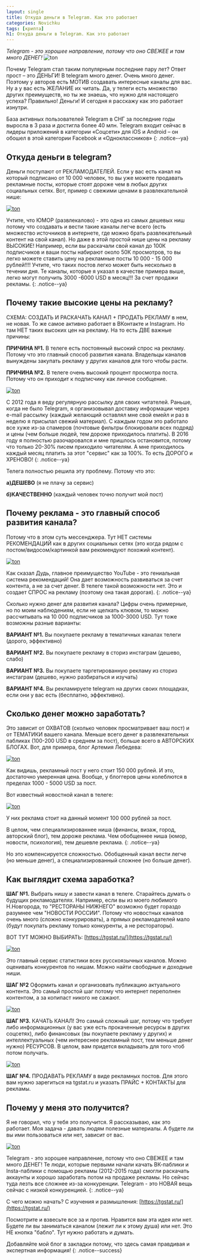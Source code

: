 ```yaml
---
layout: single
title: Откуда деньги в Telegram. Как это работает
categories: Novichku
tags: [крипта]
h1: Откуда деньги в Telegram. Как это работает
---
```

*Telegram - это хорошее направление, потому что оно СВЕЖЕЕ и там много ДЕНЕГ!*
![ton](/assets/images/novichku/ton8.jpg)

Почему Telegram стал таким популярным последние пару лет? Ответ прост – это ДЕНЬГИ! В telegram много денег. Очень много денег. Поэтому у авторов есть МОТИВ создавать интересные каналы для вас. Ну а у вас есть ЖЕЛАНИЕ их читать. Да, у телеги есть множество других преимуществ, но ты же знаешь, что нужно для настоящего успеха? Правильно! Деньги! И сегодня я расскажу как это работает изнутри. 


База активных пользователей Telegram в СНГ за последние годы выросла в 3 раза и достигла более 40 млн. Telegram входит сейчас в лидеры приложений в категории «Соцсети» для iOS и Android – он обошел в этой категории Facebook и «Одноклассников»
{: .notice--ya}

## Откуда деньги в telegram? 
Деньги поступают от РЕКЛАМОДАТЕЛЕЙ.  Если у вас есть канал на который подписано от 10 000 человек, то вы уже можете продавать рекламные посты, которые стоят дороже чем в любых других социальных сетях.   Вот, пример с свежими ценами в развлекательной нише:

<a href="/assets/images/novichku/ton/ton_1.png" class="image-popup">
	<img src="/assets/images/novichku/ton/ton_1.png" alt="ton">
</a>

Учтите, что ЮМОР (развлекалово) - это одна из самых дешевых ниш потому что  создавать и вести такие каналы легче всего (есть множество источников в интернете, где можно брать развлекательный контент на свой канал).  Но даже в этой простой нише цены на рекламу ВЫСОКИЕ!  Например, если вы раскачали свой канал до 100К подписчиков и ваши посты набирают около 50К просмотров, то вы легко можете ставить цену на рекламные посты 10 000 - 15 000 рублей!!!! Учтите, что таких постов легко может быть несколько в течении дня. 
Те каналы, которые я указал в качестве примера выше, легко могут получить 3000 -6000 USD в месяц!!! За счет продажи рекламы. 
{: .notice--ya}


## Почему  такие высокие цены на рекламу? 
СХЕМА: СОЗДАТЬ И РАСКАЧАТЬ КАНАЛ + ПРОДАТЬ РЕКЛАМУ в нем, не новая. То же самое активно работает в ВКонтакте и Instagram. Но там НЕТ таких высоких цен на рекламу.  На то есть ДВЕ важные причины:

**ПРИЧИНА №1.** В телеге есть постоянный высокий спрос на рекламу. Потому что это главный способ развития канала.  Владельцы каналов вынуждены закупать рекламу у других каналов для того чтобы расти. 

**ПРИЧИНА №2.** В телеге очень высокий процент просмотра поста. Потому что он приходит к подписчику как личное сообщение. 

<a href="/assets/images/novichku/ton/ton_2.png" class="image-popup">
	<img src="/assets/images/novichku/ton/ton_2.png" alt="ton">
</a>

С 2012 года я веду регулярную рассылку для своих читателей.  Раньше, когда не было Telegram, я организовывал доставку информации через e-mail рассылку (каждый желающий оставлял мне свой емейл и раз в неделю я присылал свежий материал).  С каждым годом это работало все хуже из-за спамеров (почтовые фильтры блокировали всех подряд) и  цены (чем больше людей, тем дороже приходилось платить). 
В 2016 году я полностью разочаровался и мне пришлось остановится, потому что только 20-30% писем приходило читателям. А мне приходилось каждый месяц платить за этот "сервис" как за 100%. То есть ДОРОГО и ХРЕНОВО! 
{: .notice--ya}

Телега полностью решила эту проблему. Потому что это:

**а)ДЕШЕВО** (я не плачу за сервис)

**б)КАЧЕСТВЕННО** (каждый человек точно получит мой пост)

## Почему реклама - это главный способ развития канала? 
Потому что в этом суть мессенджера.  Тут НЕТ системы РЕКОМЕНДАЦИЙ как в других социальных сетях (это когда рядом с постом/видосом/картинкой вам рекомендуют похожий контент).  

<a href="/assets/images/novichku/ton/ton_3.jpg" class="image-popup">
	<img src="/assets/images/novichku/ton/ton_3.jpg" alt="ton">
</a>

Как сказал Дудь, главное преимущество YouTube - это гениальная система рекомендаций! Она дает возможность развиваться за счет контента, а не за счет денег. В телеге такой возможности нет. Это и создает СПРОС на рекламу (поэтому она такая дорогая). 
{: .notice--ya}

Сколько нужно денег для развития канала? 
Цифры очень примерные, но по моим наблюдениям, если не щелкать клювом, то можно рассчитывать на 10 000 подписчиков за 1000-3000 USD.  Тут тоже возможны разные варианты:

**ВАРИАНТ №1.** Вы покупаете рекламу в тематичных каналах телеги (дорого, эффективно)

**ВАРИАНТ №2.** Вы покупаете рекламу в сториз инстаграм (дешево, слабо) 

**ВАРИАНТ  №3.** Вы покупаете таргетированную рекламу из сториз инстаграм (дешево, нужно разбираться и изучать)

**ВАРИАНТ №4.** Вы рекламируете telegram на других своих площадках, если они у вас есть (бесплатно, эффективно). 



## Сколько денег можно заработать? 
Это зависит от ОХВАТОВ (сколько человек просматривает ваш пост) и от ТЕМАТИКИ вашего канала.  Меньше всего денег в развлекательных пабликах (100-200 USD в среднем за пост), больше всего в АВТОРСКИХ БЛОГАХ.  Вот, для примера, блог Артемия Лебедева:

<a href="/assets/images/novichku/ton/ton_4.png" class="image-popup">
	<img src="/assets/images/novichku/ton/ton_4.png" alt="ton">
</a>

Как видишь, рекламный пост у него стоит 150 000 рублей.  И это, достаточно умеренная цена. Вообще, у блоггеров цены колеблются в пределах 1000 - 5000 USD за пост. 

Вот известный новостной канал в телеге:

<a href="/assets/images/novichku/ton/ton_5.png" class="image-popup">
	<img src="/assets/images/novichku/ton/ton_5.png" alt="ton">
</a>

У них реклама стоит на данный момент 100 000 рублей за пост. 

В целом, чем специализированнее ниша (финансы, визаж, город, авторский блог), тем дороже реклама. Чем обобщеннее ниша (юмор, новости, психология), тем дешевле реклама. 
{: .notice--ya}

Но это компенсируется сложностью.  Обобщенный канал вести легче (но меньше денег), а специализированный сложнее (но больше денег). 



## Как выглядит схема заработка? 
**ШАГ №1.** Выбрать нишу и завести канал в телеге. Старайтесь думать о будущих рекламодателях.  Например, если вы из моего любимого Н.Новгорода, то "РЕСТОРАНЫ НИЖНЕГО"  возможно будет гораздо разумнее чем "НОВОСТИ РОССИИ". Потому что новостных каналов очень много (сложно конкурировать), а прямых рекламодателей мало (будут покупать рекламу только конкуренты, а не рестораторы). 

ВОТ ТУТ МОЖНО ВЫБИРАТЬ: [https://tgstat.ru/](https://tgstat.ru/)

<a href="/assets/images/novichku/ton/ton_6.png" class="image-popup">
	<img src="/assets/images/novichku/ton/ton_6.png" alt="ton">
</a>

Это главный сервис статистики всех русскоязычных каналов. Можно оценивать конкурентов по нишам. Можно найти свободные и доходные ниши. 

**ШАГ №2** Оформить канал и организовать публикацию актуального контента. Это самый простой шаг потому что интернет переполнен контентом, а за копипаст никого не сажают. 

<a href="/assets/images/novichku/ton/ton_7.png" class="image-popup">
	<img src="/assets/images/novichku/ton/ton_7.png" alt="ton">
</a>

**ШАГ №3.** КАЧАТЬ КАНАЛ! Это самый сложный шаг, потому что требует либо информационных (у вас уже есть прокаченные ресурсы в других соцсетях), либо  финансовых (вы покупаете рекламу у других) и интеллектуальных (чем интереснее рекламный пост, тем меньше денег нужно) РЕСУРСОВ. В целом, вам придется вкладывать для того чтоб потом получать. 

<a href="/assets/images/novichku/ton/ton_8.png" class="image-popup">
	<img src="/assets/images/novichku/ton/ton_8.png" alt="ton">
</a>

**ШАГ №4.** ПРОДАВАТЬ РЕКЛАМУ в виде рекламных постов. Для этого вам нужно зарегиться на tgstat.ru и указать ПРАЙС + КОНТАКТЫ для рекламы. 

## Почему у меня это получится? 
Я не говорил, что у тебя это получится. Я рассказываю, как это работает. Моя задача - давать людям полезные материалы. А будете ли вы ими пользоваться или нет, зависит от вас. 

<a href="/assets/images/novichku/ton/ton_9.png" class="image-popup">
	<img src="/assets/images/novichku/ton/ton_9.png" alt="ton">
</a>


Telegram - это хорошее направление, потому что оно СВЕЖЕЕ и там много ДЕНЕГ!  Те люди, которые первыми начали качать ВК-паблики и Insta-паблики с помощью рекламы (2012-2015 года) смогли раскачать аккаунты и хорошо заработать потом на продаже рекламы. Но сейчас туда лезть все сложнее из-за конкуренции.  Telegram - это НОВАЯ вещь сейчас с низкой конкуренцией. 
{: .notice--ya}

С чего можно начать? 
С изучения и размышления: [https://tgstat.ru/](https://tgstat.ru/)

Посмотрите и взвесьте все за и против. Нравится вам эта идея или нет. Будете ли вы заниматься каналом (лежит ли к этому душа) или нет. Это НЕ кнопка "бабло". Тут нужно работать и думать. 

Добавляйте мой блог в закладки потому, что здесь самая правдивая и экспертная информация!
{: .notice--success}